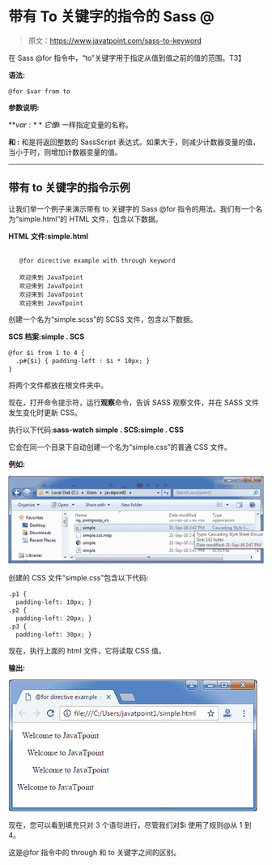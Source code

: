 # 带有 To 关键字的指令的 Sass @

> 原文：<https://www.javatpoint.com/sass-to-keyword>

在 Sass @for 指令中，“to”关键字用于指定从<start>值到<end>值之前的值的范围。</end>T3】</start>

**语法:**

```
@for $var from to 
```

**参数说明:**

**$var:** 它像$i 一样指定变量的名称。

**<start>和 <end>:</end></start>** <start>和<end>是将返回整数的 SassScript 表达式。如果<start>大于<end>，则减少计数器变量的值，当<start>小于<end>时，则增加计数器变量的值。</end></start></end></start></end></start>

* * *

## 带有 to 关键字的指令示例

让我们举一个例子来演示带有 to 关键字的 Sass @for 指令的用法。我们有一个名为“simple.html”的 HTML 文件，包含以下数据。

**HTML 文件:simple.html**

```

   @for directive example with through keyword

   欢迎来到 JavaTpoint
   欢迎来到 JavaTpoint
   欢迎来到 JavaTpoint
   欢迎来到 JavaTpoint

```

创建一个名为“simple.scss”的 SCSS 文件，包含以下数据。

**SCS 档案:simple . SCS**

```
@for $i from 1 to 4 {
  .p#{$i} { padding-left : $i * 10px; }
} 

```

将两个文件都放在根文件夹中。

现在，打开命令提示符，运行**观察**命令，告诉 SASS 观察文件，并在 SASS 文件发生变化时更新 CSS。

执行以下代码:**sass-watch simple . SCS:simple . CSS**

它会在同一个目录下自动创建一个名为“simple.css”的普通 CSS 文件。

**例如:**

![Sass  to keyword1](img/1c1e923c5d8953b60efd0af414de5472.png)

创建的 CSS 文件“simple.css”包含以下代码:

```
.p1 {
  padding-left: 10px; }
.p2 {
  padding-left: 20px; }
.p3 {
  padding-left: 30px; }

```

现在，执行上面的 html 文件，它将读取 CSS 值。

**输出:**

![Sass  to keyword2](img/eeadefba8be0fcfe698e2dc2ffb8d946.png)

现在，您可以看到填充只对 3 个语句进行，尽管我们对$i 使用了规则@从 1 到 4。

这是@for 指令中的 through 和 to 关键字之间的区别。